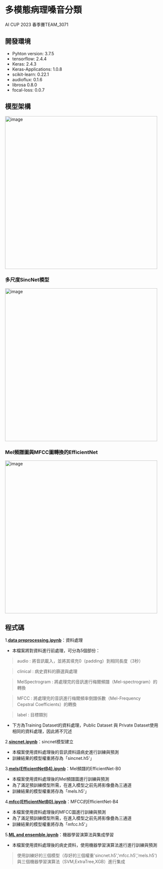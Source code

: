 # 多模態病理嗓音分類
AI CUP 2023 春季賽TEAM_3071

## 開發環境
* Pyhton version: 3.7.5
* tensorflow: 2.4.4
* Keras: 2.4.3
* Keras-Applications: 1.0.8
* scikit-learn: 0.22.1
* audioflux: 0.1.6
* librosa 0.8.0
* focal-loss: 0.0.7

## 模型架構
<img width="500" alt="image" src="https://github.com/14sail/Pathological-Voice-Classification/assets/112383122/f30c4827-a69b-40df-b1fc-af686de3e516">

### 多尺度SincNet模型
<img width="500" alt="image" src="https://github.com/14sail/Pathological-Voice-Classification/assets/112383122/df19b8da-affc-461c-b772-4540a37e16da">

### Mel頻譜圖與MFCC圖轉換的EfficientNet
<img width="500" alt="image" src="https://github.com/14sail/Pathological-Voice-Classification/assets/112383122/b305db18-a796-4302-bcd2-18cb6466e513">

## 程式碼
1.[**data preprocessing.ipynb**](https://github.com/14sail/Pathological-Voice-Classification/blob/main/data%20preprocessing.ipynb)：資料處理
  * 本檔案將對資料進行前處理，可分為5個部份：
  > audio : 將音訊載入，並將其填充0（padding）到相同長度（3秒）
  
  > clinical : 病史資料的篩選與處理
  
  > MelSpectrogram : 將處理完的音訊進行梅爾頻譜（Mel-spectrogram）的轉換
  
  > MFCC : 將處理完的音訊進行梅爾頻率倒譜係數（Mel-Frequency Cepstral Coefficients）的轉換
  
  > label : 目標類別
  * 下方為Training Dataset的資料處理，Public Dataset 與 Private Dataset使用相同的資料處理，因此將不冗述

2.[**sincnet.ipynb**](https://github.com/14sail/Pathological-Voice-Classification/blob/main/sincnet.ipynb)：sincnet模型建立
  * 本檔案使用資料處理後的音訊資料語病史進行訓練與預測
  * 訓練結果的模型權重將存為「sincnet.h5'」

3.[**mels(EfficientNetB4).ipynb**](https://github.com/14sail/Pathological-Voice-Classification/blob/main/mels(EfficientNetB4).ipynb)：Mel頻譜的EfficientNet-B0
  * 本檔案使用資料處理後的Mel頻譜圖進行訓練與預測
  * 為了滿足預訓練模型所需，在進入模型之前先將影像疊為三通道
  * 訓練結果的模型權重將存為「mels.h5'」
  
4.[**mfcc(EfficientNetB0).ipynb**](https://github.com/14sail/Pathological-Voice-Classification/blob/main/mfcc(EfficientNetB0).ipynb)：MFCC的EfficientNet-B4
  * 本檔案使用資料處理後的MFCC圖進行訓練與預測
  * 為了滿足預訓練模型所需，在進入模型之前先將影像疊為三通道
  * 訓練結果的模型權重將存為「mfcc.h5'」

5.[**ML and ensemble.ipynb**](https://github.com/14sail/Pathological-Voice-Classification/blob/main/ML%20and%20ensemble.ipynb)：機器學習演算法與集成學習
  * 本檔案使用資料處理後的病史資料，使用機器學習演算法進行進行訓練與預測
  > 使用訓練好的三個模型（存好的三個權重'sincnet.h5','mfcc.h5','mels.h5')與三個機器學習演算法（SVM,ExtraTree,XGB）進行集成
